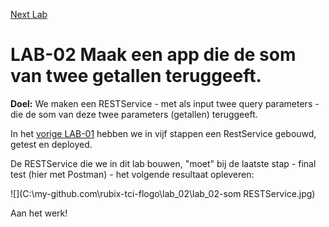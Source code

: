 [Next Lab](https://github.com/Bart-2020/rubix-tci-flogo/blob/master/lab_03/lab_03.md)

# LAB-02 Maak een app die de som van twee getallen teruggeeft.

**Doel:** We maken een RESTService - met als input twee query parameters - die de som van deze twee parameters (getallen) teruggeeft.



In het [vorige LAB-01](C:/my-github.com/rubix-tci-flogo/lab_01/lab_01.md) hebben we in vijf stappen een RestService gebouwd, getest en deployed.

De RESTService die we in dit lab bouwen, "moet" bij de laatste stap - final test (hier met Postman) - het volgende resultaat opleveren:

![](C:\my-github.com\rubix-tci-flogo\lab_02\lab_02-som RESTService.jpg)



Aan het werk!
